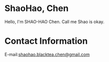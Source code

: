 # ShaoHao, Chen

Hello, I'm  SHAO-HAO Chen. 
Call me Shao is okay.



# Contact Information

E-mail:shaohao.blacktea.chen@gmail.com
